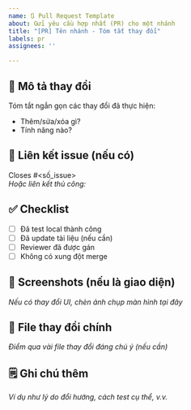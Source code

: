 ```yaml
---
name: 🔃 Pull Request Template
about: Gửi yêu cầu hợp nhất (PR) cho một nhánh
title: "[PR] Tên nhánh - Tóm tắt thay đổi"
labels: pr
assignees: ''

---
```


## 📝 Mô tả thay đổi
Tóm tắt ngắn gọn các thay đổi đã thực hiện:
- Thêm/sửa/xóa gì?
- Tính năng nào?

## 📌 Liên kết issue (nếu có)
Closes #<số_issue>  
_Hoặc liên kết thủ công:_

## ✅ Checklist
- [ ] Đã test local thành công
- [ ] Đã update tài liệu (nếu cần)
- [ ] Reviewer đã được gán
- [ ] Không có xung đột merge

## 📸 Screenshots (nếu là giao diện)
_Nếu có thay đổi UI, chèn ảnh chụp màn hình tại đây_

## 📂 File thay đổi chính
_Điểm qua vài file thay đổi đáng chú ý (nếu cần)_

## 🗒️ Ghi chú thêm
_Ví dụ như lý do đổi hướng, cách test cụ thể, v.v._
